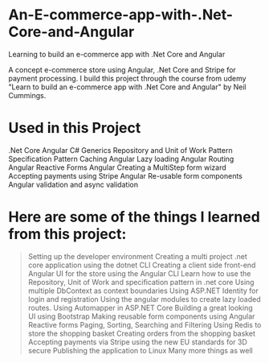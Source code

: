 # An-E-commerce-app-with-.Net-Core-and-Angular
Learning to build an e-commerce app with .Net Core and Angular

A concept e-commerce store using Angular, .Net Core and Stripe for payment processing. I build this project through the course from udemy "Learn to build an e-commerce app with .Net Core and Angular" by Neil Cummings.

# Used in  this Project
.Net Core
Angular
C# Generics
Repository and Unit of Work Pattern
Specification Pattern
Caching
Angular Lazy loading
Angular Routing
Angular Reactive Forms
Angular Creating a MultiStep form wizard
Accepting payments using Stripe
Angular Re-usable form components
Angular validation and async validation

# Here are some of the things I learned from this project:

> Setting up the developer environment
> Creating a multi project .net core application using the dotnet CLI
> Creating a client side front-end Angular UI for the store using the Angular CLI
> Learn how to use the Repository, Unit of Work and specification pattern in .net core
> Using multiple DbContext as context boundaries
> Using ASP.NET Identity for login and registration
> Using the angular modules to create lazy loaded routes.
> Using Automapper in ASP.NET Core
> Building a great looking UI using Bootstrap
> Making reusable form components using Angular Reactive forms
> Paging, Sorting, Searching and Filtering
> Using Redis to store the shopping basket
> Creating orders from the shopping basket
> Accepting payments via Stripe using the new EU standards for 3D secure
> Publishing the application to Linux
> Many more things as well
